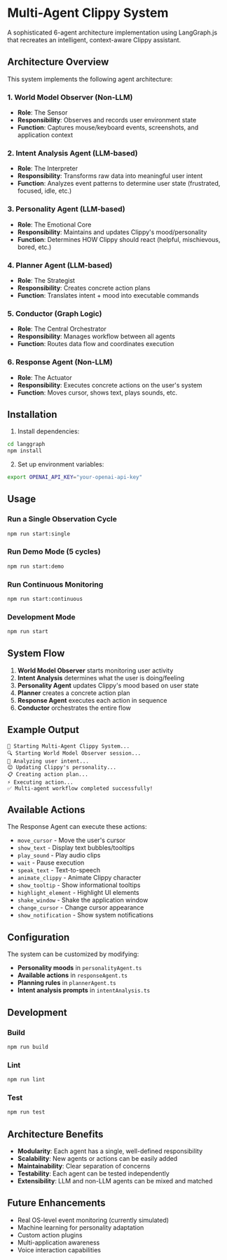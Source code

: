 # Multi-Agent Clippy System

A sophisticated 6-agent architecture implementation using LangGraph.js that recreates an intelligent, context-aware Clippy assistant.

## Architecture Overview

This system implements the following agent architecture:

### 1. **World Model Observer** (Non-LLM)
- **Role**: The Sensor
- **Responsibility**: Observes and records user environment state
- **Function**: Captures mouse/keyboard events, screenshots, and application context

### 2. **Intent Analysis Agent** (LLM-based)
- **Role**: The Interpreter  
- **Responsibility**: Transforms raw data into meaningful user intent
- **Function**: Analyzes event patterns to determine user state (frustrated, focused, idle, etc.)

### 3. **Personality Agent** (LLM-based)
- **Role**: The Emotional Core
- **Responsibility**: Maintains and updates Clippy's mood/personality
- **Function**: Determines HOW Clippy should react (helpful, mischievous, bored, etc.)

### 4. **Planner Agent** (LLM-based)
- **Role**: The Strategist
- **Responsibility**: Creates concrete action plans
- **Function**: Translates intent + mood into executable commands

### 5. **Conductor** (Graph Logic)
- **Role**: The Central Orchestrator
- **Responsibility**: Manages workflow between all agents
- **Function**: Routes data flow and coordinates execution

### 6. **Response Agent** (Non-LLM)
- **Role**: The Actuator
- **Responsibility**: Executes concrete actions on the user's system
- **Function**: Moves cursor, shows text, plays sounds, etc.

## Installation

1. Install dependencies:
```bash
cd langgraph
npm install
```

2. Set up environment variables:
```bash
export OPENAI_API_KEY="your-openai-api-key"
```

## Usage

### Run a Single Observation Cycle
```bash
npm run start:single
```

### Run Demo Mode (5 cycles)
```bash
npm run start:demo
```

### Run Continuous Monitoring
```bash
npm run start:continuous
```

### Development Mode
```bash
npm run start
```

## System Flow

1. **World Model Observer** starts monitoring user activity
2. **Intent Analysis** determines what the user is doing/feeling
3. **Personality Agent** updates Clippy's mood based on user state
4. **Planner** creates a concrete action plan
5. **Response Agent** executes each action in sequence
6. **Conductor** orchestrates the entire flow

## Example Output

```
🚀 Starting Multi-Agent Clippy System...
🔍 Starting World Model Observer session...
🧠 Analyzing user intent...
😊 Updating Clippy's personality...
📋 Creating action plan...
⚡ Executing action...
✅ Multi-agent workflow completed successfully!
```

## Available Actions

The Response Agent can execute these actions:

- `move_cursor` - Move the user's cursor
- `show_text` - Display text bubbles/tooltips  
- `play_sound` - Play audio clips
- `wait` - Pause execution
- `speak_text` - Text-to-speech
- `animate_clippy` - Animate Clippy character
- `show_tooltip` - Show informational tooltips
- `highlight_element` - Highlight UI elements
- `shake_window` - Shake the application window
- `change_cursor` - Change cursor appearance
- `show_notification` - Show system notifications

## Configuration

The system can be customized by modifying:

- **Personality moods** in `personalityAgent.ts`
- **Available actions** in `responseAgent.ts` 
- **Planning rules** in `plannerAgent.ts`
- **Intent analysis prompts** in `intentAnalysis.ts`

## Development

### Build
```bash
npm run build
```

### Lint
```bash
npm run lint
```

### Test
```bash
npm run test
```

## Architecture Benefits

- **Modularity**: Each agent has a single, well-defined responsibility
- **Scalability**: New agents or actions can be easily added
- **Maintainability**: Clear separation of concerns
- **Testability**: Each agent can be tested independently
- **Extensibility**: LLM and non-LLM agents can be mixed and matched

## Future Enhancements

- Real OS-level event monitoring (currently simulated)
- Machine learning for personality adaptation
- Custom action plugins
- Multi-application awareness
- Voice interaction capabilities